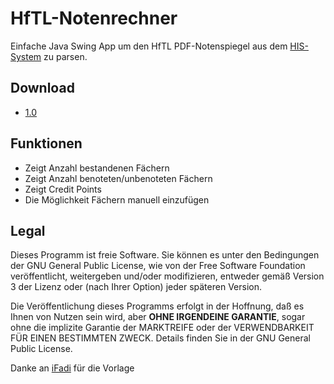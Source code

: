 # HfTL-Notenrechner
Einfache Java Swing App um den HfTL PDF-Notenspiegel aus dem [HIS-System](http://www.his.de/) zu parsen.

## Download
  * [1.0](https://github.com/tadelmann/HfTL-Notenrechner/releases/download/1.0/HfTL-Notenrechner.jar)
  
## Funktionen
  * Zeigt Anzahl bestandenen Fächern
  * Zeigt Anzahl benoteten/unbenoteten Fächern
  * Zeigt Credit Points
  * Die Möglichkeit Fächern manuell einzufügen

## Legal
Dieses Programm ist freie Software. Sie können es unter den Bedingungen der GNU General Public License, wie von der Free Software Foundation veröffentlicht, weitergeben und/oder modifizieren, entweder gemäß Version 3 der Lizenz oder (nach Ihrer Option) jeder späteren Version.

Die Veröffentlichung dieses Programms erfolgt in der Hoffnung, daß es Ihnen von Nutzen sein wird, aber **OHNE IRGENDEINE GARANTIE**, sogar ohne die implizite Garantie der MARKTREIFE oder der VERWENDBARKEIT FÜR EINEN BESTIMMTEN ZWECK. Details finden Sie in der GNU General Public License.

Danke an [iFadi](https://github.com/iFadi) für die Vorlage
